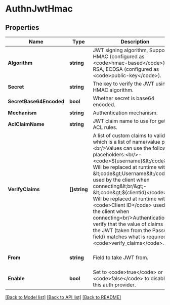 # AuthnJwtHmac

## Properties
Name | Type | Description | Notes
------------ | ------------- | ------------- | -------------
**Algorithm** | **string** | JWT signing algorithm, Supports HMAC (configured as &lt;code&gt;hmac-based&lt;/code&gt;) and RSA, ECDSA (configured as &lt;code&gt;public-key&lt;/code&gt;). | [default to null]
**Secret** | **string** | The key to verify the JWT using HMAC algorithm. | [default to null]
**SecretBase64Encoded** | **bool** | Whether secret is base64 encoded. | [optional] [default to false]
**Mechanism** | **string** | Authentication mechanism. | [default to null]
**AclClaimName** | **string** | JWT claim name to use for getting ACL rules. | [optional] [default to acl]
**VerifyClaims** | **[]string** | A list of custom claims to validate, which is a list of name/value pairs.&lt;br/&gt;Values can use the following placeholders:&lt;br/&gt;- &lt;code&gt;${username}&lt;/code&gt;: Will be replaced at runtime with &lt;code&gt;Username&lt;/code&gt; used by the client when connecting&lt;br/&gt;- &lt;code&gt;${clientid}&lt;/code&gt;: Will be replaced at runtime with &lt;code&gt;Client ID&lt;/code&gt; used by the client when connecting&lt;br/&gt;Authentication will verify that the value of claims in the JWT (taken from the Password field) matches what is required in &lt;code&gt;verify_claims&lt;/code&gt;. | [optional] [default to []]
**From** | **string** | Field to take JWT from. | [optional] [default to FROM.PASSWORD]
**Enable** | **bool** | Set to &lt;code&gt;true&lt;/code&gt; or &lt;code&gt;false&lt;/code&gt; to disable this auth provider. | [optional] [default to true]

[[Back to Model list]](../README.md#documentation-for-models) [[Back to API list]](../README.md#documentation-for-api-endpoints) [[Back to README]](../README.md)

